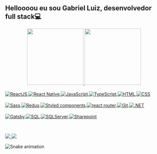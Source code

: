 ## Helloooou eu sou Gabriel Luiz, desenvolvedor full stack💻

<div align="center">
  <a href="https://github.com/gabrielluiz01">
  <img height="180em" src="https://github-readme-stats.vercel.app/api?username=gabrielluiz01&show_icons=true&theme=dark&include_all_commits=true&count_private=true"/>
  <img height="180em" src="https://github-readme-stats.vercel.app/api/top-langs/?username=gabrielluiz01&layout=compact&langs_count=7&theme=dark"/>
</div>
<div style="display: inline_block"><br>
  <img alt="ReactJS" align="center" src="https://img.shields.io/badge/React-20232A?style=for-the-badge&logo=react&logoColor=61DAFB">
  <img alt="React Native" align="center" src="https://img.shields.io/badge/React_Native-20232A?style=for-the-badge&logo=react&logoColor=61DAFB">
  <img alt="JavaScript" align="center" src="https://img.shields.io/badge/JavaScript-F7DF1E?style=for-the-badge&logo=javascript&logoColor=black">
  <img alt="TypeScript" align="center" src="https://img.shields.io/badge/TypeScript-007ACC?style=for-the-badge&logo=typescript&logoColor=white">
  <img alt="HTML" align="center" src="https://img.shields.io/badge/HTML5-E34F26?style=for-the-badge&logo=html5&logoColor=white">
  <img alt="CSS" align="center" src="https://img.shields.io/badge/CSS3-1572B6?style=for-the-badge&logo=css3&logoColor=white">  
</div><br>
<div style="display: inline_block">  
  <img alt="Sass" align="center" src="https://img.shields.io/badge/Sass-CC6699?style=for-the-badge&logo=sass&logoColor=white"> 
  <img alt="Redux" align="center" src="https://img.shields.io/badge/Redux-593D88?style=for-the-badge&logo=redux&logoColor=white">
  <img alt="Styled components" align="center" src="https://img.shields.io/badge/styled--components-DB7093?style=for-the-badge&logo=styled-components&logoColor=white">
  <img alt="react router" align="center" src="https://img.shields.io/badge/React_Router-CA4245?style=for-the-badge&logo=react-router&logoColor=white">
  <img alt="Git" align="center" src="https://img.shields.io/badge/GIT-E44C30?style=for-the-badge&logo=git&logoColor=white">    
  <img alt=".NET" align="center" src="https://img.shields.io/badge/.NET-5C2D91?style=for-the-badge&logo=.net&logoColor=white">
  </div><br>
   <div style="display: inline_block">
  <img alt="Gatsby" align="center" src="https://img.shields.io/badge/Gatsby-663399?style=for-the-badge&logo=gatsby&logoColor=white">
   <img alt="SQL" align="center" src="https://img.shields.io/badge/MySQL-00000F?style=for-the-badge&logo=mysql&logoColor=white">
  <img alt="SQLServer" align="center" src="https://img.shields.io/badge/Microsoft_SQL_Server-CC2927?style=for-the-badge&logo=microsoft-sql-server&logoColor=white">
  <img alt="Sharepoint" align="center" src="https://img.shields.io/badge/Microsoft_SharePoint-0078D4?style=for-the-badge&logo=microsoft-sharepoint&logoColor=white">
</div><br>
  
  ##
<div>
  <a href="https://www.linkedin.com/in/gabriel-ribeiro-66134b184" target="_blank">
    <img src="https://img.shields.io/badge/LinkedIn-0077B5?style=for-the-badge&logo=linkedin&logoColor=white">
  </a>
<a href="mailto:gabriel.luizvieira01@gmail.com" target="_blank">
    <img src="https://img.shields.io/badge/Gmail-D14836?style=for-the-badge&logo=gmail&logoColor=white">
  </a>

![Snake animation](https://github.com/gabrielluiz01/gabrielluiz01/blob/output/github-contribution-grid-snake.svg)


</div>                                                                                                                                          

